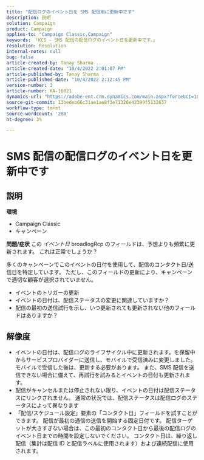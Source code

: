 ```yaml
---
title: "配信ログのイベント日を SMS 配信用に更新中です"
description: 説明
solution: Campaign
product: Campaign
applies-to: "Campaign Classic,Campaign"
keywords: 「KCS - SMS 配信の配信ログのイベント日を更新中です。」
resolution: Resolution
internal-notes: null
bug: false
article-created-by: Tanay Sharma .
article-created-date: "10/4/2022 2:01:07 PM"
article-published-by: Tanay Sharma .
article-published-date: "10/4/2022 2:12:45 PM"
version-number: 3
article-number: KA-16021
dynamics-url: "https://adobe-ent.crm.dynamics.com/main.aspx?forceUCI=1&pagetype=entityrecord&etn=knowledgearticle&id=35c58ef9-ec43-ed11-bba2-0022480868ff"
source-git-commit: 13bedeb66c31ae1ae8f3e71326e42399f5132637
workflow-type: tm+mt
source-wordcount: '288'
ht-degree: 3%

---
```


# SMS 配信の配信ログのイベント日を更新中です

## 説明

<b>環境</b>
- Campaign Classic
- キャンペーン

<b>問題/症状</b>
この *イベント日* broadlogRcp のフィールドは、予想よりも頻繁に更新されます。 これは正常でしょうか？ 

多くのキャンペーンでこのイベントの日付を使用して、配信のコンタクト日/送信日を特定しています。 ただし、このフィールドの更新により、キャンペーンで適切な顧客が選択されていません。

- イベントのトリガーの更新
- イベントの日付は、配信ステータスの変更に関連していますか？
- 配信の最初の送信試行を示し、いつ更新されても更新されない他のフィールドはありますか？





## 解像度


- イベントの日付は、配信ログのライフサイクル中に更新されます。を保留中からサービスプロバイダーに送信し、モバイルで受信済みに変更しました。 モバイルで受信した後は、更新する必要があります。 また、SMS 配信を送信できない場合に備えて、再試行を試みるとイベントの日付も更新されます。
- 配信がキャンセルまたは停止されない限り、イベントの日付は配信ステータスにリンクされません。 通常の状況では、配信ステータスは配信ログのステータスによって異なります
- 「配信/スケジュール設定」要素の「コンタクト日」フィールドを試すことができます。 配信が最初の通信の送信を開始する固定日付です。 配信ターゲットが大きすぎない場合は、この最初のコンタクト日から最後の配信ログのイベント日までの時間を設定しないでください。 コンタクト日は、繰り返し配信（集計は配信 ID と配信ラベルに使用されます）および連続配信に使用されます。


